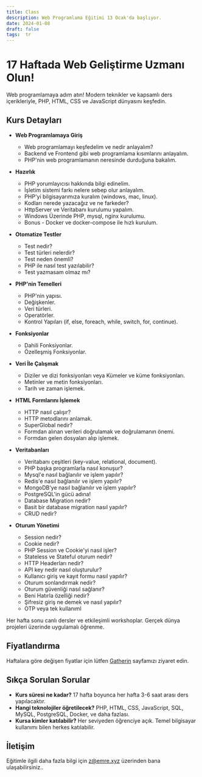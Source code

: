 ```yaml
---
title: Class
description: Web Programlama Eğitimi 13 Ocak'da başlıyor.
date: 2024-01-08
draft: false
tags:  tr
---
```


# 17 Haftada Web Geliştirme Uzmanı Olun!
 
Web programlamaya adım atın! Modern teknikler ve kapsamlı ders içerikleriyle, PHP, HTML, CSS ve JavaScript dünyasını keşfedin.

## Kurs Detayları
- **Web Programlamaya Giriş**
  - Web programlamayı keşfedelim ve nedir anlayalım?
  - Backend ve Frontend gibi web programlama kısımlarını anlayalım.
  - PHP'nin web programlamanın neresinde durduğuna bakalım.
  
- **Hazırlık**
  - PHP yorumlayıcısı hakkında bilgi edinelim.
  - İşletim sistemi farkı nelere sebep olur anlayalım.
  - PHP'yi bilgisayarımıza kuralım (windows, mac, linux).
  - Kodları nerede yazacağız ve ne farkeder?
  - HttpServer ve Veritabanı kurulumu yapalım.
  - Windows Üzerinde PHP, mysql, nginx kurulumu.
  - Bonus - Docker ve docker-compose ile hızlı kurulum.

- **Otomatize Testler**
  - Test nedir?
  - Test türleri nelerdir?
  - Test neden önemli?
  - PHP ile nasıl test yazılabilir?
  - Test yazmasam olmaz mı?

- **PHP'nin Temelleri**
  - PHP'nin yapısı.
  - Değişkenler.
  - Veri türleri.
  - Operatörler.
  - Kontrol Yapıları (if, else, foreach, while, switch, for, continue).

- **Fonksiyonlar**
  - Dahili Fonksiyonlar.
  - Özelleşmiş Fonksiyonlar.

- **Veri İle Çalışmak**
  - Diziler ve dizi fonksiyonları veya Kümeler ve küme fonksiyonları.
  - Metinler ve metin fonksiyonları.
  - Tarih ve zaman işlemek.

- **HTML Formlarını İşlemek**
  - HTTP nasıl çalışır?
  - HTTP metodlarını anlamak.
  - SuperGlobal nedir?
  - Formdan alınan verileri doğrulamak ve doğrulamanın önemi.
  - Formdan gelen dosyaları alıp işlemek.

- **Veritabanları**
  - Veritabanı çeşitleri (key-value, relational, document).
  - PHP başka programlarla nasıl konuşur?
  - Mysql'e nasıl bağlanılır ve işlem yapılır?
  - Redis'e nasıl bağlanılır ve işlem yapılır?
  - MongoDB'ye nasıl bağlanılır ve işlem yapılır?
  - PostgreSQL'in gücü adına!
  - Database Migration nedir?
  - Basit bir database migration nasıl yapılır?
  - CRUD nedir?

- **Oturum Yönetimi**
  - Session nedir?
  - Cookie nedir?
  - PHP Session ve Cookie'yi nasıl işler?
  - Stateless ve Stateful oturum nedir?
  - HTTP Headerları nedir?
  - API key nedir nasıl oluşturulur?
  - Kullanıcı giriş ve kayıt formu nasıl yapılır?
  - Oturum sonlandırmak nedir?
  - Oturum güvenliği nasıl sağlanır?
  - Beni Hatırla özelliği nedir?
  - Şifresiz giriş ne demek ve nasıl yapılır?
  - OTP veya tek kullanıml

Her hafta sonu canlı dersler ve etkileşimli workshoplar. Gerçek dünya projeleri üzerinde uygulamalı öğrenme. 

## Fiyatlandırma
Haftalara göre değişen fiyatlar için lütfen [Gatherin](gatherin.life/place/delirehberi) sayfamızı ziyaret edin. 

## Sıkça Sorulan Sorular
- **Kurs süresi ne kadar?** 17 hafta boyunca her hafta 3-6 saat arası ders yapılacaktır.
- **Hangi teknolojiler öğretilecek?** PHP, HTML, CSS, JavaScript, SQL, MySQL, PostgreSQL, Docker, ve daha fazlası.
- **Kursa kimler katılabilir?** Her seviyeden öğrenciye açık. Temel bilgisayar kullanımı bilen herkes katılabilir.

## İletişim
Eğitimle ilgili daha fazla bilgi için z@emre.xyz üzerinden bana ulaşabilirsiniz..

